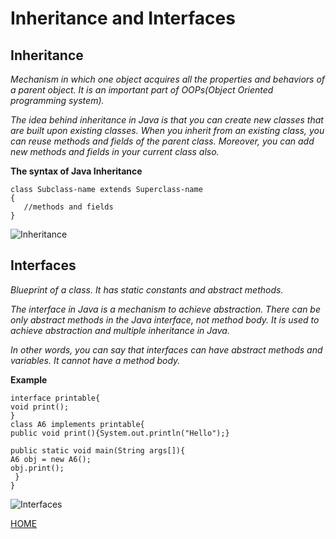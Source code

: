 # **Inheritance and Interfaces**

## **Inheritance**

*Mechanism in which one object acquires all the properties and behaviors of a parent object. It is an important part of OOPs(Object Oriented programming system).*

*The idea behind inheritance in Java is that you can create new classes that are built upon existing classes. When you inherit from an existing class, you can reuse methods and fields of the parent class. Moreover, you can add new methods and fields in your current class also.*

**The syntax of Java Inheritance**
```
class Subclass-name extends Superclass-name  
{  
   //methods and fields  
}  
```
![Inheritance](https://www.scientecheasy.com/wp-content/uploads/2020/07/java-is-a-relationship.png)


## **Interfaces**

*Blueprint of a class. It has static constants and abstract methods.*

*The interface in Java is a mechanism to achieve abstraction. There can be only abstract methods in the Java interface, not method body. It is used to achieve abstraction and multiple inheritance in Java.*

*In other words, you can say that interfaces can have abstract methods and variables. It cannot have a method body.*

**Example**
```
interface printable{  
void print();  
}  
class A6 implements printable{  
public void print(){System.out.println("Hello");}  
  
public static void main(String args[]){  
A6 obj = new A6();  
obj.print();  
 }  
}  
```
![Interfaces](https://static.javatpoint.com/images/core/interfacerelation.jpg)



[HOME](https://malkhaleel88.github.io/reading-notes)
